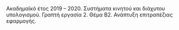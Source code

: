 Ακαδημαϊκό έτος 2019 – 2020.
Συστήματα κινητού και διάχυτου υπολογισμού.
Γραπτή εργασία 2.
Θέμα Β2.
Ανάπτυξη επιτραπέζιας εφαρμογής.
